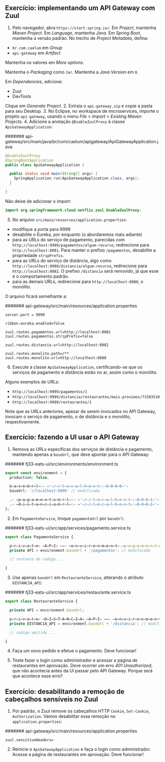 ## Exercício: implementando um API Gateway com Zuul

1. Pelo navegador, abra `https://start.spring.io/`.
  Em _Project_, mantenha _Maven Project_.
  Em _Language_, mantenha _Java_.
  Em _Spring Boot_, mantenha a versão padrão.
  No trecho de _Project Metadata_, defina:

  - `br.com.caelum` em _Group_
  - `api-gateway` em _Artifact_

  Mantenha os valores em _More options_.
 
  Mantenha o _Packaging_ como `Jar`.
  Mantenha a _Java Version_ em `8`.

  Em _Dependencies_, adicione:

  - Zuul
  - DevTools

  Clique em _Generate Project_.
2. Extraia o `api-gateway.zip` e copie a pasta para seu Desktop.
3. No Eclipse, no workspace de microservices, importe o projeto `api-gateway`, usando o menu _File > Import > Existing Maven Projects_.
4. Adicione a anotação `@EnableZuulProxy` à classe `ApiGatewayApplication`:

  ####### api-gateway/src/main/java/br/com/caelum/apigateway/ApiGatewayApplication.java

  ```java
  @EnableZuulProxy
  @SpringBootApplication
  public class ApiGatewayApplication {

    public static void main(String[] args) {
      SpringApplication.run(ApiGatewayApplication.class, args);
    }

  }
  ```

  Não deixe de adicionar o import:

  ```java
  import org.springframework.cloud.netflix.zuul.EnableZuulProxy;
  ```

5. No arquivo `src/main/resources/application.properties`:

  - modifique a porta para 9999
  - desabilite o Eureka, por enquanto (o abordaremos mais adiante)
  - para as URLs do serviço de pagamento, parecidas com `http://localhost:9999/pagamentos/algum-recurso`, redirecione para `http://localhost:8081`. Para manter o prefixo `/pagamentos`, desabilite a propriedade `stripPrefix`.
  - para as URLs do serviço de distância, algo como `http://localhost:9999/distancia/algum-recurso`, redirecione para `http://localhost:8082`. O prefixo `/distancia` será removido, já que esse é o comportamento padrão.
  - para as demais URLs, redirecione para `http://localhost:8080`, o monólito.

  O arquivo ficará semelhante a:

  ####### api-gateway/src/main/resources/application.properties

  ```properties
  server.port = 9999

  ribbon.eureka.enabled=false

  zuul.routes.pagamentos.url=http://localhost:8081
  zuul.routes.pagamentos.stripPrefix=false

  zuul.routes.distancia.url=http://localhost:8082

  zuul.routes.monolito.path=/**
  zuul.routes.monolito.url=http://localhost:8080
  ```

6. Execute a classe `ApiGatewayApplication`, certificando-se que os serviços de pagamento e distância estão no ar, assim como o monólito.

  Alguns exemplos de URLs:

  - `http://localhost:9999/pagamentos/1`
  - `http://localhost:9999/distancia/restaurantes/mais-proximos/71503510`
  - `http://localhost:9999/restaurantes/1`

  Note que as URLs anteriores, apesar de serem invocados no API Gateway, invocam o serviço de pagamento, o de distância e o monólito, respectivamente.

## Exercício: fazendo a UI usar o API Gateway

1. Remova as URLs específicas dos serviços de distância e pagamento, mantendo apenas a `baseUrl`, que deve apontar para o API Gateway:

  ####### fj33-eats-ui/src/environments/environment.ts

  ```typescript
  export const environment = {
    production: false,

    b̶a̶s̶e̶U̶r̶l̶:̶ ̶'̶/̶/̶l̶o̶c̶a̶l̶h̶o̶s̶t̶:̶8̶0̶8̶0̶'̶
    baseUrl: '//localhost:9999' // modificado

    ,̶ ̶p̶a̶g̶a̶m̶e̶n̶t̶o̶U̶r̶l̶:̶ ̶'̶/̶/̶l̶o̶c̶a̶l̶h̶o̶s̶t̶:̶8̶0̶8̶1̶'̶
    ,̶ ̶d̶i̶s̶t̶a̶n̶c̶i̶a̶U̶r̶l̶:̶ ̶'̶/̶/̶l̶o̶c̶a̶l̶h̶o̶s̶t̶:̶8̶0̶8̶2̶'̶
  };
  ```

2. Em `PagamentoService`, troque `pagamentoUrl` por `baseUrl`:

  ####### fj33-eats-ui/src/app/services/pagamento.service.ts

  ```typescript
  export class PagamentoService {

    p̶r̶i̶v̶a̶t̶e̶ ̶A̶P̶I̶ ̶=̶ ̶e̶n̶v̶i̶r̶o̶n̶m̶e̶n̶t̶.̶p̶a̶g̶a̶m̶e̶n̶t̶o̶U̶r̶l̶ ̶+̶ ̶'̶/̶p̶a̶g̶a̶m̶e̶n̶t̶o̶s̶'̶;̶
    private API = environment.baseUrl + '/pagamentos'; // modificado

    // restante do código ...

  }
  ```

3. Use apenas `baseUrl` em `RestauranteService`, alterando o atributo `DISTANCIA_API`:

  ####### fj33-eats-ui/src/app/services/restaurante.service.ts

  ```typescript
  export class RestauranteService {

    private API = environment.baseUrl;

    p̶r̶i̶v̶a̶t̶e̶ ̶D̶I̶S̶T̶A̶N̶C̶I̶A̶_̶A̶P̶I̶ ̶=̶ ̶e̶n̶v̶i̶r̶o̶n̶m̶e̶n̶t̶.̶d̶i̶s̶t̶a̶n̶c̶i̶a̶U̶r̶l̶;̶
    private DISTANCIA_API = environment.baseUrl + '/distancia'; // modificado

    // código omitido ...

  }
  ```

4. Faça um novo pedido e efetue o pagamento. Deve funcionar!

5. Teste fazer o login como administrador e acessar a página de restaurantes em aprovação. Deve ocorrer um erro _401 Unauthorized_, que não acontecia antes da UI passar pelo API Gateway. Porque será que acontece esse erro?

<!--@note

  O Zuul remove alguns headers sensíveis.

  A configuração é a seguinte:

    sensitiveHeaders: Cookie,Set-Cookie,Authorization

  https://cloud.spring.io/spring-cloud-netflix/multi/multi__router_and_filter_zuul.html#_cookies_and_sensitive_headers

  Observação: talvez o ideal seja fazer a Autenticação/Autorização no próprio API Gateway.

-->

## Exercício: desabilitando a remoção de cabeçalhos sensíveis no Zuul

1. Por padrão, o Zuul remove os cabeçalhos HTTP `Cookie`, `Set-Cookie`, `Authorization`. Vamos desabilitar essa remoção no `application.properties`:

  ####### api-gateway/src/main/resources/application.properties

  ```properties
  zuul.sensitiveHeaders=
  ```

2. Reinicie o `ApiGatewayApplication` e faça o login como administrador. Acesse a página de restaurantes em aprovação. Deve funcionar!
